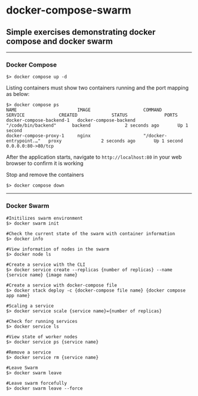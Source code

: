 # docker-compose-swarm
## Simple exercises demonstrating docker compose and docker swarm

---
### Docker Compose
```
$> docker compose up -d
```

Listing containers must show two containers running and the port mapping as below:
```
$> docker compose ps
NAME                       IMAGE                    COMMAND                  SERVICE             CREATED             STATUS              PORTS
docker-compose-backend-1   docker-compose-backend   "/code/bin/backend"      backend             2 seconds ago       Up 1 second
docker-compose-proxy-1     nginx                    "/docker-entrypoint.…"   proxy               2 seconds ago       Up 1 second         0.0.0.0:80->80/tcp
```

After the application starts, navigate to `http://localhost:80` in your web browser to confirm it is working

Stop and remove the containers
```
$> docker compose down
```

---
 
### Docker Swarm 

```
#Initilizes swarm environment 
$> docker swarm init 

#Check the current state of the swarm with container information
$> docker info 

#View information of nodes in the swarm 
$> docker node ls 

#Create a service with the CLI
$> docker service create --replicas {number of replicas} --name {service name} {image name} 

#Create a service with docker-compose file
$> docker stack deploy -c {docker-compose file name} {docker compose app name} 

#Scaling a service
$> docker service scale {service name}={number of replicas}

#Check for running services 
$> docker service ls

#View state of worker nodes
$> docker service ps {service name}

#Remove a service
$> docker service rm {service name}

#Leave Swarm 
$> docker swarm leave 

#Leave swarm forcefully 
$> docker swarm leave --force
```

